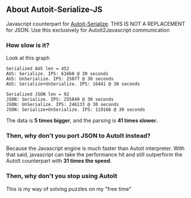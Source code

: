 ## About Autoit-Serialize-JS
Javascript counterpart for [Autoit-Serialize](https://github.com/tarreislam/Autoit-Serialize). THIS IS NOT A REPLACEMENT for JSON. Use this exclusively for Autoit2Javascript communication

### How slow is it?

Look at this graph
```
Serialized AUS len = 452
AUS: Serialize. IPS: 61660 @ 30 seconds
AUS: UnSerialize. IPS: 25077 @ 30 seconds
AUS: Serialize+UnSerialize. IPS: 16441 @ 30 seconds

Serialized JSON len = 92
JSON: Serialize. IPS: 255849 @ 30 seconds
JSON: UnSerialize. IPS: 246133 @ 30 seconds
JSON: Serialize+UnSerialize. IPS: 119166 @ 30 seconds
```

The data is **5 times bigger**, and the parsing is **41 times slower.**

### Then, why don't you port JSON to AutoIt instead?

Because the Javascript engine is much faster than Autoit interpreter. With that said, javascript can take the performance hit and still outperform the AutoIt counterpart with **31 times the speed**.

### Then, why don't you stop using AutoIt

This is my way of solving puzzles on my "free time"